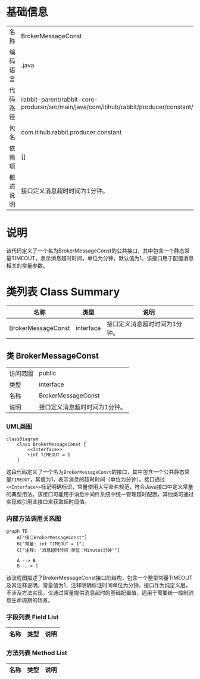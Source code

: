 # 基础信息

|      |      |
|------|------|
| 名称 | BrokerMessageConst |
| 编码语言 | .java |
| 代码路径 | rabbit-parent/rabbit-core-producer/src/main/java/com/itihub/rabbit/producer/constant/BrokerMessageConst.java |
| 包名 | com.itihub.rabbit.producer.constant |
| 依赖项 | [] |
| 概述说明 | 接口定义消息超时时间为1分钟。 |

# 说明

该代码定义了一个名为BrokerMessageConst的公共接口，其中包含一个静态常量TIMEOUT，表示消息超时时间，单位为分钟，默认值为1。该接口用于配置消息相关的常量参数。

# 类列表 Class Summary

| 名称   | 类型  | 说明 |
|-------|------|-------------|
| BrokerMessageConst | interface | 接口定义消息超时时间为1分钟。 |



## 类 BrokerMessageConst

|      |      |
|------|------|
| 访问范围 | public |
| 类型 | interface |
| 名称 | BrokerMessageConst |
| 说明 | 接口定义消息超时时间为1分钟。 |


### UML类图

```mermaid
classDiagram
    class BrokerMessageConst {
        <<Interface>>
        +int TIMEOUT = 1
    }
```

这段代码定义了一个名为`BrokerMessageConst`的接口，其中包含一个公共静态常量`TIMEOUT`，其值为1，表示消息的超时时间（单位为分钟）。接口通过`<<Interface>>`标记明确标识，常量使用大写命名规范，符合Java接口中定义常量的典型用法。该接口可能用于消息中间件系统中统一管理超时配置，其他类可通过实现或引用此接口来获取超时阈值。


### 内部方法调用关系图

```mermaid
graph TD
    A["接口BrokerMessageConst"]
    B["常量: int TIMEOUT = 1"]
    C["注释: '消息超时时间 单位：Minutes分钟'"]

    A --> B
    B -.-> C
```

该流程图描述了BrokerMessageConst接口的结构，包含一个整型常量TIMEOUT及其注释说明。常量值为1，注释明确标注时间单位为分钟。接口作为纯定义层，不涉及方法实现，仅通过常量提供消息超时的基础配置值，适用于需要统一控制消息生命周期的场景。

### 字段列表 Field List

| 名称  | 类型  | 说明 |
|-------|-------|------|

### 方法列表 Method List

| 名称  | 类型  | 说明 |
|-------|-------|------|




